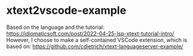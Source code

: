 # xtext2vscode-example

Based on the language and the tutorial: <https://idiomaticsoft.com/post/2022-04-25-lsp-xtext-tutorial-intro/>
However, I choose to make a self-contained VSCode extension, which is based on: <https://github.com/cdietrich/xtext-languageserver-example/>
